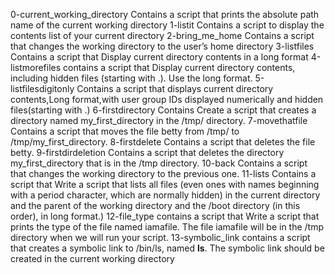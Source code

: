 0-current_working_directory Contains a script that prints the absolute path name of the current working directory
1-listit Contains a script to display the contents list of your current directory
2-bring_me_home Contains a script that changes the working directory to the user’s home directory
3-listfiles Contains a script that Display current directory contents in a long format
4-listmorefiles contains a script that Display current directory contents, including hidden files (starting with .). Use the long format.
5-listfilesdigitonly Contains a script that displays current directory contents,Long format,with user group IDs displayed numerically and hidden files(starting with .)
6-firstdirectory Contains Create a script that creates a directory named my_first_directory in the /tmp/ directory.
7-movethatfile Contains a script that moves the file betty from /tmp/ to /tmp/my_first_directory.
8-firstdelete Contains a script that  deletes the file betty.
9-firstdirdeletion Contains a script that deletes the directory my_first_directory that is in the /tmp directory.
10-back Contains a script that changes the working directory to the previous one.
11-lists Contains a script that Write a script that lists all files (even ones with names beginning with a period character, which are normally hidden) in the current directory and the parent of the working directory and the /boot directory (in this order), in long format.)
12-file_type contains a script that Write a script that prints the type of the file named iamafile. The file iamafile will be in the /tmp directory when we will run your script.
13-symbolic_link contains a script that creates a symbolic link to /bin/ls, named __ls__. The symbolic link should be created in the current working directory
